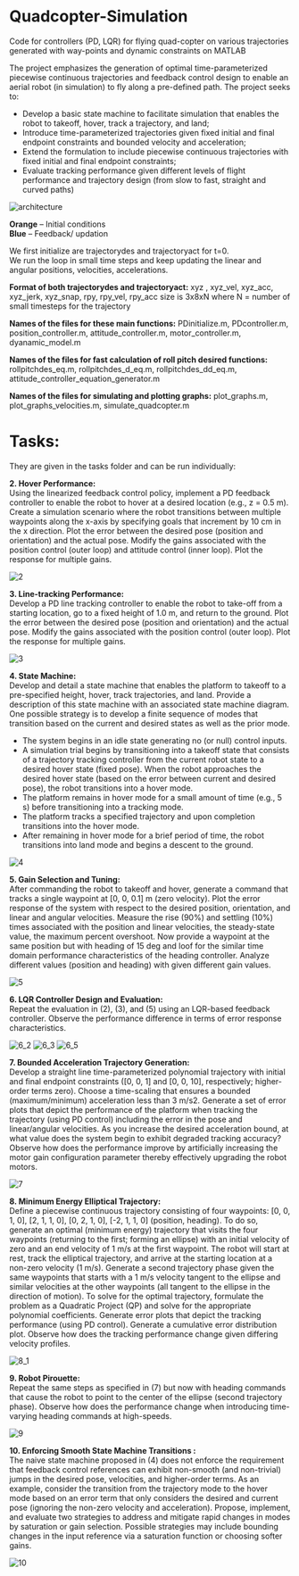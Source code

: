 # Quadcopter-Simulation  

Code for controllers (PD, LQR) for flying quad-copter on various trajectories generated with way-points and dynamic constraints on MATLAB  

The project emphasizes the generation of optimal time-parameterized piecewise continuous trajectories
and feedback control design to enable an aerial robot (in simulation) to fly along a pre-defined path. The project
seeks to:

* Develop a basic state machine to facilitate simulation that enables the robot to takeoff, hover, track a
trajectory, and land;
* Introduce time-parameterized trajectories given fixed initial and final endpoint constraints and bounded
velocity and acceleration;
* Extend the formulation to include piecewise continuous trajectories with fixed initial and final endpoint
constraints;
* Evaluate tracking performance given different levels of flight performance and trajectory design (from slow
to fast, straight and curved paths)


![architecture](/media/2.png)

**Orange** – Initial conditions  
**Blue** – Feedback/ updation

We first initialize are trajectorydes and trajectoryact for t=0.  
We run the loop in small time steps and keep updating the linear and angular positions, velocities, accelerations.

**Format of both trajectorydes and trajectoryact:**
xyz , xyz_vel, xyz_acc, xyz_jerk, xyz_snap, rpy, rpy_vel, rpy_acc
size is 3x8xN
where N = number of small timesteps for the trajectory

**Names of the files for these main functions:**
PDinitialize.m, PDcontroller.m, position_controller.m, attitude_controller.m, motor_controller.m,
dyanamic_model.m

**Names of the files for fast calculation of roll pitch desired functions:**
rollpitchdes_eq.m, rollpitchdes_d_eq.m, rollpitchdes_dd_eq.m, attitude_controller_equation_generator.m

**Names of the files for simulating and plotting graphs:**
plot_graphs.m, plot_graphs_velocities.m, simulate_quadcopter.m


# Tasks:  
They are given in the tasks folder and can be run individually:


**2. Hover Performance:**    
Using the linearized feedback control policy, implement a PD
feedback controller to enable the robot to hover at a desired location (e.g., z = 0.5 m). Create a simulation
scenario where the robot transitions between multiple waypoints along the x-axis by specifying goals that
increment by 10 cm in the x direction. Plot the error between the desired pose (position and orientation) and the
actual pose. Modify the gains associated with the position control (outer loop) and attitude control (inner loop). Plot the response for multiple gains.

![2](/media/t2.gif)

**3. Line-tracking Performance:**      
Develop a PD line tracking controller to enable the robot to take-off from a
starting location, go to a fixed height of 1.0 m, and return to the ground. Plot the error between the desired pose (position and orientation) and the actual pose. Modify the gains associated with the position control (outer loop). Plot the
response for multiple gains.

![3](/media/t3.gif)


**4. State Machine:**     
Develop and detail a state machine that enables the platform to takeoff to a pre-specified
height, hover, track trajectories, and land. Provide a description of this state machine with an associated state
machine diagram. One possible strategy is to develop a finite sequence of modes that transition based on the
current and desired states as well as the prior mode.  
* The system begins in an idle state generating no (or null) control inputs.
* A simulation trial begins by transitioning into a takeoff state that consists of a trajectory tracking
controller from the current robot state to a desired hover state (fixed pose). When the robot approaches
the desired hover state (based on the error between current and desired pose), the robot transitions into
a hover mode.
* The platform remains in hover mode for a small amount of time (e.g., 5 s) before transitioning into a
tracking mode.
* The platform tracks a specified trajectory and upon completion transitions into the hover mode.
* After remaining in hover mode for a brief period of time, the robot transitions into land mode and
begins a descent to the ground.

![4](/media/t4.gif)

**5. Gain Selection and Tuning:**     
After commanding the robot to takeoff and hover, generate a command that
tracks a single waypoint at [0, 0, 0.1] m (zero velocity). Plot the error response of the system with respect to the
desired position, orientation, and linear and angular velocities. Measure the rise (90%) and settling (10%) times
associated with the position and linear velocities, the steady-state value, the maximum percent
overshoot. Now provide a waypoint at the same position but with heading of 15 deg and loof for the similar time
domain performance characteristics of the heading controller. Analyze different values (position and heading)
with given different gain values.

![5](/media/t5.gif)

**6. LQR Controller Design and Evaluation:**    
Repeat the evaluation in (2), (3), and (5) using an LQR-based
feedback controller. Observe the performance difference in terms of error response characteristics.

![6_2](/media/t6_2.gif)
![6_3](/media/t6_3.gif)
![6_5](/media/t6_5.gif)

**7. Bounded Acceleration Trajectory Generation:**     
Develop a straight line time-parameterized polynomial
trajectory with initial and final endpoint constraints ([0, 0, 1] and [0, 0, 10], respectively; higher-order terms
zero). Choose a time-scaling that ensures a bounded (maximum/minimum) acceleration less than 3 m/s2.
Generate a set of error plots that depict the performance of the platform when tracking the trajectory (using PD
control) including the error in the pose and linear/angular velocities. As you increase the desired acceleration bound, at what value does the system begin to exhibit degraded tracking accuracy? Observe how does the performance
improve by artificially increasing the motor gain configuration parameter thereby effectively upgrading the
robot motors.

![7](/media/t7.gif)

**8. Minimum Energy Elliptical Trajectory:**   
Define a piecewise continuous trajectory consisting of four
waypoints: [0, 0, 1, 0], [2, 1, 1, 0], [0, 2, 1, 0], [-2, 1, 1, 0] (position, heading). To do so, generate an optimal
(minimum energy) trajectory that visits the four waypoints (returning to the first; forming an ellipse) with an
initial velocity of zero and an end velocity of 1 m/s at the first waypoint. The robot will start at rest, track the
elliptical trajectory, and arrive at the starting location at a non-zero velocity (1 m/s). Generate a second
trajectory phase given the same waypoints that starts with a 1 m/s velocity tangent to the ellipse and similar
velocities at the other waypoints (all tangent to the ellipse in the direction of motion). To solve for the optimal
trajectory, formulate the problem as a Quadratic Project (QP) and solve for the appropriate polynomial
coefficients. Generate error plots that depict the tracking performance (using PD control). Generate a cumulative
error distribution plot. Observe how does the tracking performance change given differing velocity profiles.

![8_1](/media/t8_1.gif)

**9. Robot Pirouette:**   
Repeat the same steps as specified in (7) but now with heading commands that cause the
robot to point to the center of the ellipse (second trajectory phase). Observe how does the performance change when
introducing time-varying heading commands at high-speeds.

![9](/media/t9.gif)

**10. Enforcing Smooth State Machine Transitions :**    
The naive state machine proposed in (4) does not enforce the
requirement that feedback control references can exhibit non-smooth (and non-trivial) jumps in the desired pose,
velocities, and higher-order terms. As an example, consider the transition from the trajectory mode to the hover
mode based on an error term that only considers the desired and current pose (ignoring the non-zero velocity and
acceleration). Propose, implement, and evaluate two strategies to address and mitigate rapid changes in modes
by saturation or gain selection. Possible strategies may include bounding changes in the input reference via a
saturation function or choosing softer gains.

![10](/media/t10.gif)

